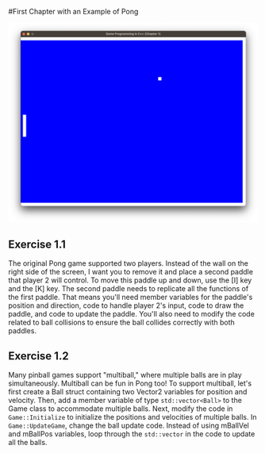 #First Chapter with an Example of Pong

![Alt text](images/pong_basic.png?raw=true "Overview")

## Exercise 1.1
The original Pong game supported two players. Instead of the wall on the right side of the screen, I want you to remove it and place a second paddle that player 2 will control. To move this paddle up and down, use the [I] key and the [K] key. The second paddle needs to replicate all the functions of the first paddle. That means you'll need member variables for the paddle's position and direction, code to handle player 2's input, code to draw the paddle, and code to update the paddle. You'll also need to modify the code related to ball collisions to ensure the ball collides correctly with both paddles.

## Exercise 1.2
Many pinball games support "multiball," where multiple balls are in play simultaneously. Multiball can be fun in Pong too! To support multiball, let's first create a Ball struct containing two Vector2 variables for position and velocity. Then, add a member variable of type `std::vector<Ball>` to the Game class to accommodate multiple balls. Next, modify the code in `Game::Initialize` to initialize the positions and velocities of multiple balls. In `Game::UpdateGame`, change the ball update code. Instead of using mBallVel and mBallPos variables, loop through the `std::vector` in the code to update all the balls.
